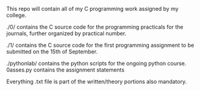 This repo will contain all of my C programming work assigned by my college.

./0/ contains the C source code for the programming practicals for the
journals, further organized by practical number.

./1/ contains the C source code for the first programming assignment to be
submitted on the 15th of September.

./pythonlab/ contains the python scripts for the ongoing python course. 0asses.py contains
the assignment statements

Everything .txt file is part of the written/theory portions also mandatory.

